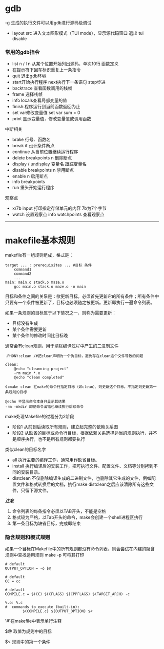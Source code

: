 

# gdb

-g 生成的执行文件可以用gdb进行源码级调试

- layout src 进入文本图形模式（TUI mode），显示源代码窗口 退出 tui disable

### 常用的gdb指令

- list n / l n 从某个位置开始列出源码，单次10行 函数定义
- 在提示符下回车标识重复上一条指令
- quit 退出gdb环境
- start开始执行程序 next执行下一条语句 step步进
- backtrace 查看函数调用的栈帧
- frame 选择栈帧
- info locals查看局部变量的值
- finish 程序运行到当前函数返回为止
- set var修改变量值 set var sum = 0
- print 显示变量值，修改变量值或调用函数

中断相关

- brake 行号、函数名
- break if 设计条件断点
- continue 从当前位置继续运行程序
- delete breakpoints n 删除断点
- display / undisplay 变量名 跟踪变量名
- disable breakpoints n 禁用断点
- enable n 启用断点
- info breakpoints 
- run 重头开始运行程序

观察点
- x/7b input 打印指定存储单元的内容 7b为7个字节
- watch 设置观察点 info watchpoints 查看观察点

---
# makefile基本规则



makefile有一组规则组成，格式是：
```
target ... : prerequisites ... #目标 条件
	command1
	command2
	...
main: main.o stack.o maze.o
	gcc main.o stack.o maze.o -o main    
```
目标和条件之间的关系是：欲更新目标，必须首先更新它的所有条件；所有条件中只要有一个条件被更新了，目标也必须随之被更新。更新即执行一遍命令列表。

如果一条规则的目标属于以下情况之一，则称为需要更新：
- 目标没有生成
- 某个条件需要更新
- 某个条件的修改时间比目标晚

通常会有clean规则，用于清除编译过程中产生的二进制文件
```
.PHONY:clean /#把clean声明为一个伪目标，避免存在clean这个文件导致的问题

clean:
	@echo "cleanning project"
	-rm main *.o
	@echo "clean completed"

$:make clean 在make的命令行指定目标（如clean），则更新这个目标，不指定则更新第一条规则的目标

@echo 不显示命令本身只显示其结果
-rm -mkdir 即使命令出错也继续执行后续命令
```

make处理Makefile的过程分为2阶段
- 阶段1 从前到后读取所有规则，建立起完整的依赖关系图
- 阶段2 从缺省的目标或命令行目标，根据依赖关系选择适当的规则执行，并不是顺序执行，也不是所有规则都要执行

类似clean的目标名字
- all 执行主要的编译工作，通常用作缺省目标。
- install 执行编译后的安装工作，把可执行文件、配置文件、文档等分别拷到不同的安装目录。
- distclean 不仅删除编译生成的二进制文件，也删除其它生成的文件，例如配置文件和格式转换后的文档，执行make distclean之后应该清除所有这些文件，只留下源文件。



***注意***
1. 命令列表的每条指令必须以TAB开头，不能是空格
2. 格式较为严格，以Tab开头的命令，make会创建一个shell进程区执行
3. 第一条目标为缺省目标，完成即结束
  

### 隐含规则和模式规则

如果一个目标在Makefile中的所有规则都没有命令列表，则会尝试在内建的隐含规则中查找适用规则 make -p 可将其打印
```
# default
OUTPUT_OPTION = -o $@

# default
CC = cc

# default
COMPILE.c = $(CC) $(CFLAGS) $(CPPFLAGS) $(TARGET_ARCH) -c

%.o: %.c
#  commands to execute (built-in):
        $(COMPILE.c) $(OUTPUT_OPTION) $<
```

'#'在makefile中表示单行注释

$@ 取值为规则中的目标

$< 规则中的第一个条件

